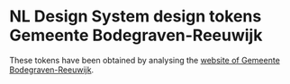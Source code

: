 # NL Design System design tokens Gemeente Bodegraven-Reeuwijk

These tokens have been obtained by analysing the [website of Gemeente Bodegraven-Reeuwijk](https://gemeente.bodegraven-reeuwijk.nl).
